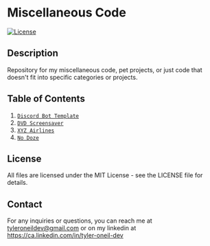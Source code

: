 # Miscellaneous Code

[![License](https://img.shields.io/badge/License-MIT-blue.svg)](https://opensource.org/licenses/MIT)

## Description

Repository for my miscellaneous code, pet projects, or just code that doesn't fit into specific categories or projects.

## Table of Contents

1. [`Discord Bot Template`](https://github.com/tyleroneil72/misc-code/tree/main/discord-bot)
2. [`DVD Screensaver`](https://github.com/tyleroneil72/misc-code/tree/main/dvd-screensaver)
3. [`XYZ Airlines`](https://github.com/tyleroneil72/misc-code/tree/main/xyz-airlines)
4. [`No Doze`](https://github.com/tyleroneil72/misc-code/tree/main/no-doze-mac)

## License

All files are licensed under the MIT License - see the LICENSE file for details.

## Contact

For any inquiries or questions, you can reach me at tyleroneildev@gmail.com
or on my linkedin at https://ca.linkedin.com/in/tyler-oneil-dev

